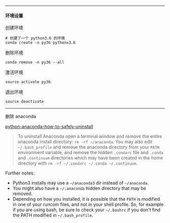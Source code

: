 

---

#### 环境设置

创建环境

```
# 创建了一个 python3.6 的环境
conda create -n py36 python=3.6
```
删除环境

```
conda remove -n py36 --all
```

激活环境

```
source activate py36
```

退出环境

```
source deactivate
```

---

删除 anaconda

[python-anaconda-how-to-safely-uninstall](https://stackoverflow.com/questions/22585235/python-anaconda-how-to-safely-uninstall)

> To uninstall Anaconda open a terminal window and remove the entire anaconda install directory: `rm -rf ~/anaconda`. You may also edit  `~/.bash_profile` and remove the anaconda directory from your `PATH` environment variable, and remove the hidden `.condarc` file and  `.conda` and `.continuum` directories which may have been created in the home directory with `rm -rf ~/.condarc ~/.conda ~/.continuum`.

Further notes:

- Python3 installs may use a `~/anaconda3` dir instead of `~/anaconda`.
- You might also have a `~/.anaconda` hidden directory that may be removed.
- Depending on how you installed, it is possible that the `PATH` is modified in one of your runcom files, and not in your shell profile. So, for example if you are using bash, be sure to check your `~/.bashrc` if you don't find the PATH modified in `~/.bash_profile`.


